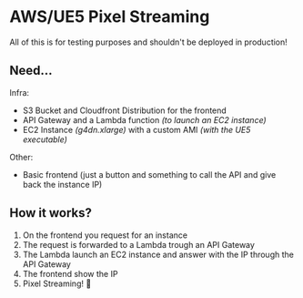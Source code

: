 # AWS/UE5 Pixel Streaming

All of this is for testing purposes and shouldn't be deployed in production!

## Need...
Infra:
- S3 Bucket and Cloudfront Distribution for the frontend
- API Gateway and a Lambda function _(to launch an EC2 instance)_
- EC2 Instance _(g4dn.xlarge)_ with a custom AMI _(with the UE5 executable)_

Other:
- Basic frontend (just a button and something to call the API and give back the instance IP)

## How it works?
1. On the frontend you request for an instance
2. The request is forwarded to a Lambda trough an API Gateway
3. The Lambda launch an EC2 instance and answer with the IP through the API Gateway
4. The frontend show the IP
5. Pixel Streaming! 🎉
